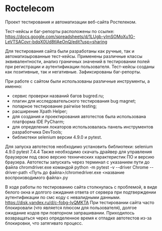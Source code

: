 # Roctelecom
Проект тестирования и автоматизации веб-сайта Ростелеком.

Тест-кейсы и баг-репорты расположены по ссылке:
https://docs.google.com/spreadsheets/d/1LUgb-yImSOMoXu1G-LeVTSACovr-bdqX0Ud8tIAeOnQ/edit?usp=sharing

Для тестирования сайта были разработаны как ручные, так и автоматизырованные тест-кейсы. 
Применены различные классы эквивалентности, анализ граничных значений в тестировании полей при регистрации и аутентификации пользователя.
Тест-кейсы созданы как позитивные, так и негативные.
Зафиксированы баг-репорты.

При работе с сайтом были использованы различные инструменты, а именно:
- сервис проверки названий багов bugred.ru;
- плагин для исследовательского тестирования bug magnet;
- попарное тестирование pairwise testing;
- расширение Xpath Helper;
- для создания и проектирования автотестов была использована платформа IDE PyCharm;
- для определения локаторов использовалась панель инструментов разработчика DevTools;
- библиотеки selenium версии 4.9.0 и pytest.

Для запуска автотестов необходимо установить библиотеки:
selenium 4.9.0
pytest 7.4.4
Также необходимо скачать драйвер для управления браузером под свою версию технических характеристик ПО и версию браузера.
Автотесты запускать через терминал с указанием пути до файла chromdriver.exe командой
python -m pytest -v --driver Chrome --driver-path <Путь до файла>/chromedriver.exe <название воспроизводимого файла>.py

В ходе работы по тестированию сайта столкнулась с проблемой, в виде белого окна и долгого ожидания ответа от сервера при подтверждении аутентификации 
по смс коду с невалидными данными.
https://disk.yandex.ru/d/c-fobg-lyQMKTA
При тестировании сайта часто блокировали (что является плюсом для пользователя), долгое ожидание кодов при повторном запрашивании. 
Приходилось возвращаться через определенное время к отладке автотестов из-за блокировки, что затягивато процесс.

